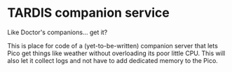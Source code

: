 # TARDIS companion service
Like Doctor's companions... get it?

This is place for code of a (yet-to-be-written) companion server that lets Pico get things like weather without overloading its poor little CPU. This will also let it collect logs and not have to add dedicated memory to the Pico.